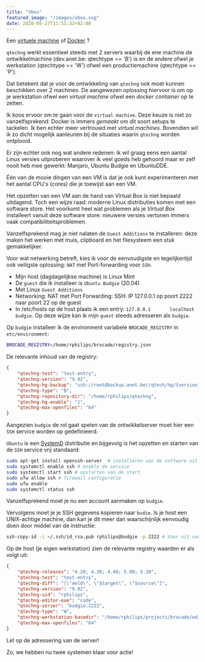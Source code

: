 ```yaml
---
title: "Vbox"
featured_image: "/images/vbox.svg"
date: 2020-05-27T11:51:32+02:00
---
```

Een [virtuele machine](https://en.wikipedia.org/wiki/Virtual_machine "Virtual Machine") of [Docker](https://en.wikipedia.org/wiki/Docker_(software) "Docker") ?

`qtechng` werkt essentieel steeds met 2 servers waarbij de ene machine de ontwikkelmachine (dev.anet.be: qtechtype == 'B') is en de andere ofwel je werkstation (qtechtype == 'W') ofwel een productiemachine (qtechtype == 'P').

Dat betekent dat je voor de ontwikkeling van `qtechng` ook moet kunnen beschikken over 2 machines. De aangewezen oplossing hiervoor is om op je werkstation ofwel een *virtual machine* ofwel een *docker container* op te zetten.

Ik koos ervoor om te gaan voor de `virtual machine`. Deze keuze is niet zo vanzelfsprekend: Docker is immers *gemaakt* om dit soort setups te tackelen. Ik ben echter meer vertrouwd met *virtual machines*. Bovendien wil ik zo dicht mogelijk aanleunen bij de situaties waarin `qtechng` worden ontplooid.

Er zijn echter ook nog wat andere redenen: ik wil graag eens een aantal Linux versies uitproberen waarover ik veel goeds heb gehoord maar er zelf nooit heb mee gewerkt: Manjaro, Ubuntu Budgie en UbuntuDDE.

Één van de mooie dingen van een VM is dat je ook kunt experimenteren met het aantal CPU's (cores) die je toewijst aan een VM.

Het opzetten van een VM aan de hand van Virtual Box is niet bepaald uitdagend. Toch een wijze raad: moderne Linux distributies komen met een software store. Het voorkomt heel wat problemen als je *Virtual Box* installeert vanuit deze software store: nieuwere versies vertonen immers vaak compatibiliteitsproblemen.

Vanzelfsprekend mag je niet nalaten de `Guest Additions` te installeren: deze maken het werken met muis, clipboard en  het filesysteem een stuk gemakkelijker.

Voor wat netwerking betreft, kies ik voor de eenvoudigste en tegelijkertijd ook veiligste oplossing: `NAT` met Port-forwarding voor `SSH`.

- Mijn host (dagdagelijkse machine) is Linux Mint
- De `guest` die ik installeer is `Ubuntu Budgie` (20.04)
- Met Linux `Guest Additions`
- Networking: NAT met Port Forwarding: SSH: IP 127.0.0.1 op poort 2222 naar poort 22 op de guest
- In /etc/hosts op de host plaats ik een entry: `127.0.0.1       localhost budgie`. Op deze wijze kan ik mijn `guest` steeds adresseren als `budgie`.

Op `budgie` installeer ik de environment variabele `BROCADE_REGISTRY` in `etc/environment`:

```bash
BROCADE_REGISTRY=/home/rphilips/brocade/registry.json
```

De relevante inhoud van de registry:

```json
{
    "qtechng-test": "test-entry",
    "qtechng-version": "9.92",
    "qtechng-hg-backup": "ssh://root@backup.anet.be//qtech/hg/{version}",
    "qtechng-type": "B",
    "qtechng-repository-dir": "/home/rphilips/qtechng",
    "qtechng-hg-enable": "1",
    "qtechng-max-openfiles": "64"
}
```

Aangezien `budgie` de rol gaat spelen van de ontwikkelserver moet hier een `SSH` service worden op gedefinieerd.

`Ubuntu` is een [SystemD](https://en.wikipedia.org/wiki/Systemd "SystemD") distributie en bijgevolg is het opzetten en starten van de `SSH` service vrij standaard:

```bash
sudo apt-get install openssh-server  # installeren van de software uit de softare store
sudo systemctl enable ssh # enable de service
sudo systemctl start ssh # opstarten van de start
sudo ufw allow ssh # firewall configuratie
sudo ufw enable
sudo systemctl status ssh
```

Vanzelfsprekend moet je nu een account aanmaken op `budgie`.

Vervolgens moet je je SSH gegevens kopieren naar `budie`. Is je host een  UNIX-achtige machine, dan kan je dit meer dan waarschijnlijk eenvoudig doen door middel van de instructie:

```bash
ssh-copy-id -i ~/.ssh/id_rsa.pub rphilips@budgie -p 2222 # Voer uit van op je eigen machine
```

Op de host (je eigen werkstation) zien de relevante registry waarden er als volgt uit:

```json
{
    "qtechng-releases": "4.20; 4.30; 4.40; 5.00; 5.10",
    "qtechng-test": "test-entry",
    "qtechng-diff": "[\"meld\", \"$target\", \"$source\"]",
    "qtechng-version": "9.92",
    "qtechng-uid": "rphilips",
    "qtechng-editor-exe": "code",
    "qtechng-server": "budgie:2222",
    "qtechng-type": "W",
    "qtechng-workstation-basedir": "/home/rphilips/projects/brocade/edit",
    "qtechng-max-openfiles": "64"
}
```

Let op de adressering van de server!

Zo, we hebben nu twee systemen klaar voor actie!
